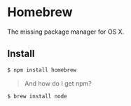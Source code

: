 Homebrew
========
The missing package manager for OS X.

Install
-------

```bash
$ npm install homebrew
```

> And how do I get npm?

```bash
$ brew install node
```
